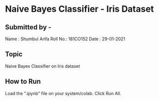 # Naive Bayes Classifier - Iris Dataset

## Submitted by - 
Name : Shumbul Arifa
Roll No.: 181CO152
Date : 29-01-2021

## Topic
Naive Bayes Classifier on Iris dataset

## How to Run
Load the ".ipynb" file on your system/colab. Click Run All.

